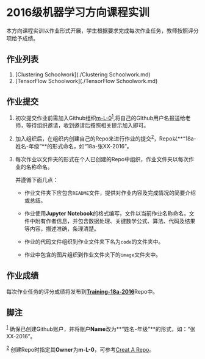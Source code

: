 # 2016级机器学习方向课程实训
本方向课程实训以作业形式开展，学生根据要求完成每次作业任务，教师按照评分项给予成绩。

## 作业列表

1. [Clustering Schoolwork](./Clustering Schoolwork.md)
2. [TensorFlow Schoolwork](./TensorFlow Schoolwork.md)

## 作业提交 

1. 初次提交作业前需加入Github组织[m-L-0](https://www.baidu.com/)<sup><a id="fnr.1" class="footref" href="#fn.1">1</a></sup>,将自己的GIthub用户名报送给老师，等待组织邀请，收到邀请后按照相关提示加入即可。

2. 加入组织后，在组织内创建自己的Repo来进行作业的提交<sup><a id="fnr.1" class="footref" href="#fn.1">2</a></sup>，Repo以**“18a-姓名-年级”**的形式命名，如“18a-张XX-2016”。

3. 每次作业以文件夹的形式在个人已创建的Repo中组织，作业文件夹以每次作业的名称命名。

   并遵循下面几点：

   * 作业文件夹下应包含`README`文件，提供对作业内容及完成情况的简要介绍或总结。

   * 作业使用**Jupyter Notebook**的格式编写，文件以当前作业名称命名，文件中附有作者信息，并包含数据处理、关键数学公式、算法、代码及结果等内容，描述准确，条理清楚。

   * 作业的代码文件组织到作业文件夹下名为`code`的文件夹中。

   * 作业中包含的图片组织到作业文件夹下的`image`文件夹中。

## 作业成绩

每次作业任务的评分成绩将发布到[**Training-18a-2016**](https://github.com/m-L-0/Training-18a-2016)Repo中。

## 脚注

<sup><a id="fnr.1" class="footref" href="#fn.1">1</a></sup> 确保已创建Github账户，并将账户**Name**改为**“姓名-年级”**的形式，如：“张XX-2016”。

<sup><a id="fnr.1" class="footref" href="#fn.1">2</a></sup> 创建Repo时指定其**Owner**为**m-L-0**，可参考[Creat A Repo](https://help.github.com/articles/create-a-repo/)。


